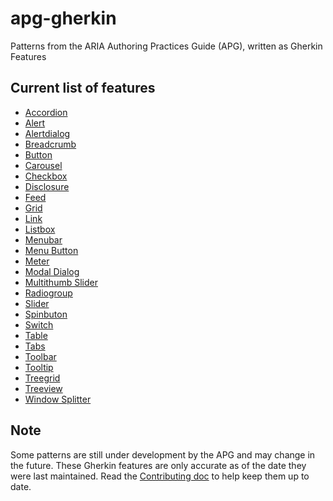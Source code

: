 # apg-gherkin

Patterns from the ARIA Authoring Practices Guide (APG), written as Gherkin Features

## Current list of features

* [Accordion](features/accordion.feature)
* [Alert](features/alert.feature)
* [Alertdialog](features/alertdialog.feature)
* [Breadcrumb](features/breadcrumb.feature)
* [Button](features/button.feature)
* [Carousel](features/carousel.feature)
* [Checkbox](features/checkbox.feature)
* [Disclosure](features/disclosure.feature)
* [Feed](features/feed.feature)
* [Grid](feature/grid.feature)
* [Link](features/link.feature)
* [Listbox](features/listbox.feature)
* [Menubar](features/menubar.feature)
* [Menu Button](features/menu-button.feature)
* [Meter](features/meter.feature)
* [Modal Dialog](features/modal-dialog.feature)
* [Multithumb Slider](features/multithumb-slider.feature)
* [Radiogroup](features/radiogroup.feature)
* [Slider](features/slider.feature)
* [Spinbuton](features/spinbutton.feature)
* [Switch](features/switch.feature)
* [Table](features/table.feature)
* [Tabs](features/tabs.feature)
* [Toolbar](features/toolbar.feature)
* [Tooltip](features/tooltip.feature)
* [Treegrid](features/treegrid.feature)
* [Treeview](features/treeview.feature)
* [Window Splitter](features/window-splitter.feature)

## Note

Some patterns are still under development by the APG and may change in the future.
These Gherkin features are only accurate as of the date they were last maintained.
Read the [Contributing doc](CONTRIBUTING.md) to help keep them up to date.